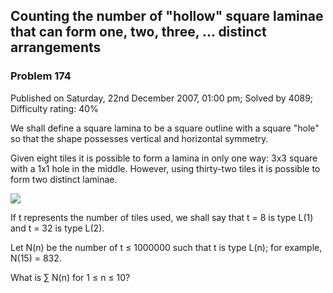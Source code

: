 Counting the number of "hollow" square laminae that can form one, two, three, ... distinct arrangements
-------------------------------------------------------------------------------------------------------

### Problem 174

Published on Saturday, 22nd December 2007, 01:00 pm; Solved by 4089;
Difficulty rating: 40%

We shall define a square lamina to be a square outline with a square
"hole" so that the shape possesses vertical and horizontal symmetry.

Given eight tiles it is possible to form a lamina in only one way: 3x3
square with a 1x1 hole in the middle. However, using thirty-two tiles it
is possible to form two distinct laminae.

![](project/images/p173_square_laminas.gif)

If t represents the number of tiles used, we shall say that t = 8 is
type L(1) and t = 32 is type L(2).

Let N(n) be the number of t ≤ 1000000 such that t is type L(n); for
example, N(15) = 832.

What is ∑ N(n) for 1 ≤ n ≤ 10?
